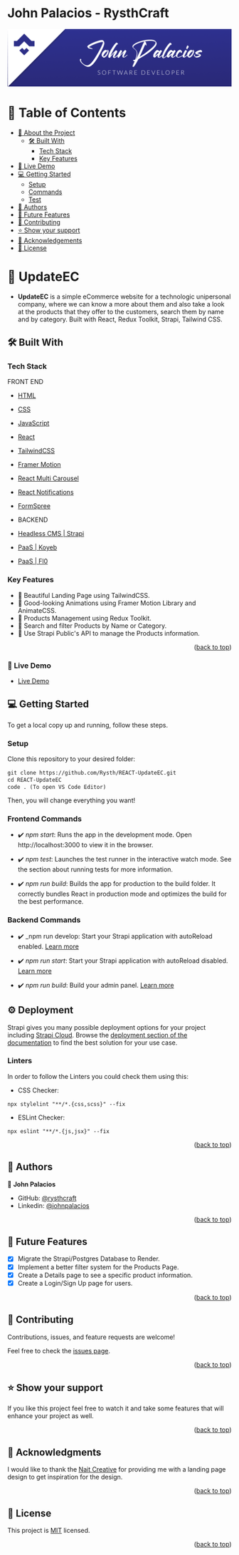 <a name="readme-top"></a>

# John Palacios - RysthCraft

<div align="center">
  <img src="./banner.png" alt="logo" height="auto" />
</div>

# 📗 Table of Contents

- [📖 About the Project](#about-project)
  - [🛠 Built With](#built-with)
    - [Tech Stack](#tech-stack)
    - [Key Features](#key-features)
- [🚀 Live Demo](#live-demo)
- [💻 Getting Started](#getting-started)
  - [Setup](#setup)
  - [Commands](#commands)
  - [Test](#test)
- [👥 Authors](#authors)
- [🔭 Future Features](#future-features)
- [🤝 Contributing](#contributing)
- [⭐️ Show your support](#support)
- [🙏 Acknowledgements](#acknowledgements)
- [📝 License](#license)

<!-- PROJECT DESCRIPTION -->

# 📖 UpdateEC <a name="about-project"></a>

- **UpdateEC** is a simple eCommerce website for a technologic unipersonal company, where we can know a more about them and also take a look at the products that they offer to the customers, search them by name and by category. Built with React, Redux Toolkit, Strapi, Tailwind CSS.

## 🛠 Built With <a name="built-with"></a>

### Tech Stack <a name="tech-stack"></a>

FRONT END

- [HTML](https://www.w3schools.com/html/)
- [CSS](https://www.w3schools.com/css/)
- [JavaScript](https://www.w3schools.com/js/)
- [React](https://react.dev/)
- [TailwindCSS](https://tailwindcss.com/)
- [Framer Motion](https://www.framer.com/motion/)
- [React Multi Carousel](https://www.npmjs.com/package/react-multi-carousel)
- [React Notifications](https://www.npmjs.com/package/react-notifications)
- [FormSpree](https://formspr.ee/react-help)

- BACKEND

- [Headless CMS | Strapi](https://strapi.io/)
- [PaaS | Koyeb](https://www.koyeb.com/)
- [PaaS | Fl0](https://fl0.com/)

### Key Features <a name="key-features"></a>

- 🔰 Beautiful Landing Page using TailwindCSS.
- 🔰 Good-looking Animations using Framer Motion Library and AnimateCSS.
- 🔰 Products Management using Redux Toolkit.
- 🔰 Search and filter Products by Name or Category.
- 🔰 Use Strapi Public's API to manage the Products information.

<p align="right">(<a href="#readme-top">back to top</a>)</p>

### 🚀 Live Demo <a name="live-demo"></a>

- [Live Demo](https://react-updateec.onrender.com/)

## 💻 Getting Started <a name="getting-started"></a>

To get a local copy up and running, follow these steps.

### Setup <a name="setup"></a>

Clone this repository to your desired folder:

```
git clone https://github.com/Rysth/REACT-UpdateEC.git
cd REACT-UpdateEC
code . (To open VS Code Editor)
```

Then, you will change everything you want!

### Frontend Commands <a name="commands"></a>

- ✔️ _npm start_:
  Runs the app in the development mode. Open http://localhost:3000 to view it in the browser.

- ✔️ _npm test_:
  Launches the test runner in the interactive watch mode. See the section about running tests for more information.

- ✔️ _npm run build_:
  Builds the app for production to the build folder. It correctly bundles React in production mode and optimizes the build for the best performance.

### Backend Commands

- ✔️ \_npm run develop:
  Start your Strapi application with autoReload enabled. [Learn more](https://docs.strapi.io/dev-docs/cli#strapi-develop)

- ✔️ _npm run start_:
  Start your Strapi application with autoReload disabled. [Learn more](https://docs.strapi.io/dev-docs/cli#strapi-start)

- ✔️ _npm run build_:
  Build your admin panel. [Learn more](https://docs.strapi.io/dev-docs/cli#strapi-build)

## ⚙️ Deployment

Strapi gives you many possible deployment options for your project including [Strapi Cloud](https://cloud.strapi.io). Browse the [deployment section of the documentation](https://docs.strapi.io/dev-docs/deployment) to find the best solution for your use case.

### Linters <a name="test"></a>

In order to follow the Linters you could check them using this:

- CSS Checker:

```
npx stylelint "**/*.{css,scss}" --fix
```

- ESLint Checker:

```
npx eslint "**/*.{js,jsx}" --fix
```

<p align="right">(<a href="#readme-top">back to top</a>)</p>

## 👥 Authors <a name="authors"></a>

👤 **John Palacios**

- GitHub: [@rysthcraft](https://github.com/Rysth)
- Linkedin: [@johnpalacios](https://www.linkedin.com/in/john-rysthcraft/)

<p align="right">(<a href="#readme-top">back to top</a>)</p>

## 🔭 Future Features <a name="future-features"></a>

- [x] Migrate the Strapi/Postgres Database to Render.
- [x] Implement a better filter system for the Products Page.
- [x] Create a Details page to see a specific product information.
- [x] Create a Login/Sign Up page for users.

<p align="right">(<a href="#readme-top">back to top</a>)</p>

## 🤝 Contributing <a name="contributing"></a>

Contributions, issues, and feature requests are welcome!

Feel free to check the [issues page](../../issues/).

<p align="right">(<a href="#readme-top">back to top</a>)</p>

## ⭐️ Show your support <a name="support"></a>

If you like this project feel free to watch it and take some features that will enhance your project
as well.

<p align="right">(<a href="#readme-top">back to top</a>)</p>

## 🙏 Acknowledgments <a name="acknowledgements"></a>

I would like to thank the [Nait Creative](https://www.figma.com/@Naitcreative) for providing me with a landing page design to get inspiration for the design.

<p align="right">(<a href="#readme-top">back to top</a>)</p>

## 📝 License <a name="license"></a>

This project is [MIT](./LICENSE.md) licensed.

<p align="right">(<a href="#readme-top">back to top</a>)</p>
